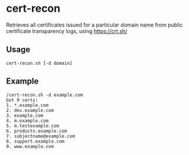 # cert-recon

Retrieves all certificates issued for a particular domain name from public certificate transparency logs, using https://crt.sh/

## Usage

`cert-recon.sh [-d domain]`

## Example

```
/cert-recon.sh -d example.com
Got 9 certs:
1. *.example.com
2. dev.example.com
3. example.com
4. m.example.com
5. m.testexample.com
6. products.example.com
7. subjectname@example.com
8. support.example.com
9. www.example.com
```
